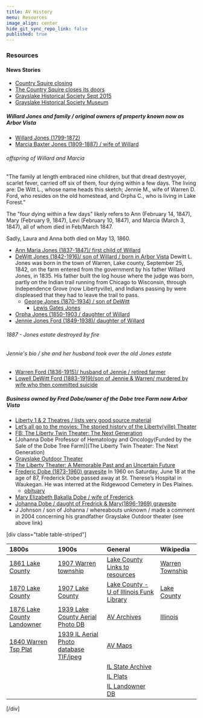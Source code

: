 ```yaml
---
title: AV History
menu: Resources
image_align: center
hide_git_sync_repo_link: false
published: true
---
```


### Resources

#### News Stories
- [Country Squire closing](https://patch.com/illinois/grayslake/end-of-an-era-a-look-back-at-the-country-squire)
- [The Country Squire closes its doors](https://patch.com/illinois/grayslake/the-country-squire-closes-its-doors)
- [Grayslake Historical Society Sept 2015](https://grayslakehistory.org/wp-content/uploads/Sep-2015.pdf)
- [Grayslake Historical Society Museum](https://grayslakehistory.org/)

##### Willard Jones and family / original owners of property known now as Arbor Vista
- [Willard Jones,(1799-1872)](https://www.findagrave.com/memorial/88081931/willard-jones)
- [Marcia Baxter Jones (1809-1887) / wife of Willard](https://www.findagrave.com/memorial/88081911/marcia-d-jones)
###### offspring of Willard and Marcia
"The family at length embraced nine children, but that dread destryoyer, scarlet fever, carried off six of them, four dying within a few days. The living are: De Witt L., whose name heads this sketch; Jennie M., wife of Warren D. Ford, who resides on the old homestead, and Orpha C., who is living in Lake Forest."

The "four dying within a few days" likely refers to Ann (February 14, 1847), Mary (February 9, 1847), Levi (February 10, 1847), and Marcia (March 3, 1847), all of whom died in Feb/March 1847.

Sadly, Laura and Anna both died on May 13, 1860.
 - [Ann Maria Jones (1837-1847)/ first child of Willard](https://www.findagrave.com/memorial/88081755/ann-maria-jones)
 - [DeWitt Jones (1842-1916)/ son of Willard / born in Arbor Vista](https://www.findagrave.com/memorial/24853240/dewitt-lane-jones)
 Dewitt L. Jones was born in the town of Warren, Lake county, September 25, 1842, on the farm entered from the government by his father Willard Jones, in 1835. His father built the log house where the judge was born, partly on the Indian trail running from Chicago to Wisconsin, through Independence Grove (now Libertyville), and Indians passing by were displeased that they had to leave the trail to pass.
   - [George Jones (1870-1934) / son of DeWitt](https://www.findagrave.com/memorial/16887162/george-w-jones)
     - [Lewis Gates Jones](https://www.findagrave.com/memorial/145921403/lewis-gates-jones)
 - [Orpha Jones (1850-1903 / daughter of Willard](https://www.findagrave.com/memorial/24811705/warren-d-ford)
 - [Jennie Jones Ford (1849-1938)/ daughter of Willard](https://www.findagrave.com/memorial/24811291/jennie-m-ford)
###### 1887 - Jones estate destroyed by fire
###### Jennie's bio / she and her husband took over the old Jones estate
  - [Warren Ford (1836-1915)/ husband of Jennie / retired farmer](https://www.findagrave.com/memorial/24811705/warren-d-ford)
  - [Lowell DeWitt Ford (1883-1919)/son of Jennie & Warren/ murdered by wife who then committed suicide](https://www.findagrave.com/memorial/24811309/lowell-dewitt-ford)
##### Business owned by Fred Dobe/owner of the Dobe tree Farm now Arbor Vista
- [Liberty 1 & 2 Theatres / lists very good source material](http://cinematreasures.org/theaters/3155)
- [Let’s all go to the movies: The storied history of the Liberty(ville) Theater](https://shelflife.cooklib.org/2017/01/25/lets-all-go-to-the-movies-the-storied-history-of-the-libertyville-theater/)
- [FB: The Liberty Twin Theater: The Next Generation](https://www.facebook.com/libertytwintheater)
- [Johanna Dobe Professor of Hematology and Oncology(Funded by the Sale of the Dobe Tree Farm)](The Liberty Twin Theater: The Next Generation)
- [Grayslake Outdoor Theater](http://cinematreasures.org/theaters/5366)
- [The Liberty Theater: A Memorable Past and an Uncertain Future](https://www.lhsdoi.com/19150/features/the-liberty-theater-a-memorable-past-and-an-uncertain-future/)
- [Frederic Dobe (1873-1960) gravesite](https://www.findagrave.com/memorial/182623581/frederick-william-dobe)
In 1960 on Saturday, June 18 at the age of 87, Frederick Dobe passed away at St. Therese’s Hospital in Waukegan. He was interred at the Ridgewood Cemetery in Des Plaines.
  - [obituary](https://www.newspapers.com/clip/18933987/chicago-tribune/)
- [Mary Elizabeth Bakalla Dobe / wife of Frederick](https://www.findagrave.com/memorial/182623466/mary-elizabeth-dobe)
- [Johanna Dobe / daught of Fredrick & Mary(1896-1969) gravesite]()
- J Johnson / son of Johanna / whereabouts unknown / made a comment in 2004 concerning his grandfather Grayslake Outdoor theater (see above link)


[div class="table table-striped"]

__1800s__ | __1900s__ | __General__ | __Wikipedia__
:--  | :---- | :--- | :---
[1861 Lake County]           | [1907 Warren township] | [Lake County Links to resources]  | [Warren Township]
[1870 Lake County]           | [1907 Lake County]     | [Lake County - U of Illinois Funk Library] | [Lake County]
[1876 Lake County Landowner] | [1939 Lake County Aerial Photo DB] | [AV Archives] | [Illinois]
[1840 Warren Tsp Plat]       | [1939 IL Aerial Photo database TIF/jpeg] | [AV Maps] | 
|                            |                                          |  [IL State Archive] |
|                            |                                          | [IL Plats] |
|                            |                                          | [IL Landowner DB] |

[/div]

[AV Archives]: https://github.com/rhoppel/arborvista_history/
[AV Maps]:     https://github.com/rhoppel/arborvista_history/tree/master/maps
[Lake County Links to resources]: http://www.linkpendium.com/lake-il-genealogy/maps/
[1861 Lake County]: http://www.historicmapworks.com/Map/US/1610116/Lake+County+1861/Lake+County+1861/Illinois/
[1870 Lake County]: http://www.mygenealogyhound.com/maps/illinois-maps/il-lake-county-illinois-1870-map.html
[1876 Lake County Landowner]: https://www.mapsofthepast.com/lake-county-illinois-landowner-map-1876.html
[1907 Warren township]: http://www.historicmapworks.com/Map/US/220532/Warren+Township++Lewin+Park/Lake+County+1907/Illinois/
[1907 Lake County]: http://www.historicmapworks.com/Atlas/US/12070/Lake+County+1907/
[1939 Lake County Aerial Photo DB]: http://clearinghouse.isgs.illinois.edu/webdocs/ilhap/county/j_lake.html
[1939 IL Aerial Photo database TIF/jpeg]: http://clearinghouse.isgs.illinois.edu/webdocs/ilhap/county/
[Lake County - U of Illinois Funk Library]: https://www.library.illinois.edu/funkaces/landownership/lake/
[IL State Archive]: https://www.cyberdriveillinois.com/departments/archives/
[IL Plats]: http://landplats.ilsos.net/FTP_Illinois.html
[1840 Warren Tsp Plat]: http://landplats.ilsos.net:9001/lizardtech/iserv/calcrgn?cat=IMAGES&item=Lake/29-45.sid&style=default/view.xsl&wid=600&hei=400&browser=win_ns6&plugin=false
[IL Landowner DB]: http://www.cyberdriveillinois.com/departments/archives/databases/data_lan.html

[Warren Township]: https://en.wikipedia.org/wiki/Warren_Township,_Lake_County,_Illinois
[Lake County]:     https://en.wikipedia.org/wiki/Lake_County,_Illinois
[Illinois]:        https://en.wikipedia.org/wiki/Illinois
